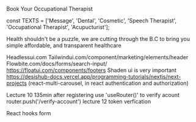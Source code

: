 Book Your Occupational Therapist

const TEXTS = ['Message', 'Dental', 'Cosmetic', 'Speech Therapist', 'Occupational Therapist', 'Acupucturist'];

Health shouldn't be a puzzle, we are cutting through the B.C to
bring you simple affordable, and transparent healthcare

Headlessui.com
Tailwindui.com/component/marketing/elements/header
Flowbite.com/docs/forms/search-input/
https://floatui.com/components/footers
Shaden ui is very important
https://desishub-docs.vercel.app/programming-tutorials/nextjs/next-projects (react-multi-carousel, in react authentication and authorization)

Lecture 10 135min after registering use 'useRouter()' to verify acount router.push('/verify-account')
lecture 12 token verfication

React hooks form
